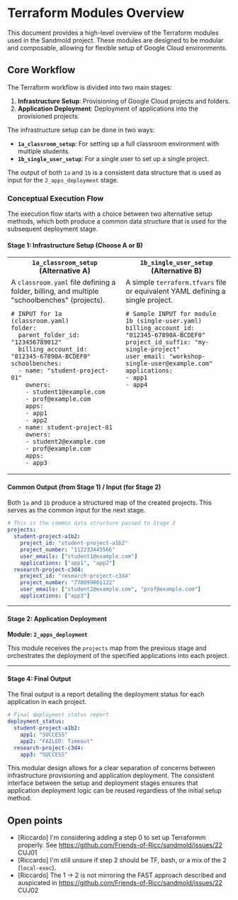 # Terraform Modules Overview

This document provides a high-level overview of the Terraform modules used in the Sandmold project. These modules are designed to be modular and composable, allowing for flexible setup of Google Cloud environments.

## Core Workflow

The Terraform workflow is divided into two main stages:

1.  **Infrastructure Setup**: Provisioning of Google Cloud projects and folders.
2.  **Application Deployment**: Deployment of applications into the provisioned projects.

The infrastructure setup can be done in two ways:

*   **`1a_classroom_setup`**: For setting up a full classroom environment with multiple students.
*   **`1b_single_user_setup`**: For a single user to set up a single project.

The output of both `1a` and `1b` is a consistent data structure that is used as input for the `2_apps_deployment` stage.

### Conceptual Execution Flow

The execution flow starts with a choice between two alternative setup methods, which both produce a common data structure that is used for the subsequent deployment stage.

#### **Stage 1: Infrastructure Setup (Choose A or B)**

<table>
  <tr>
    <th><code>1a_classroom_setup</code> (Alternative A)</th>
    <th><code>1b_single_user_setup</code> (Alternative B)</th>
  </tr>
  <tr>
    <td valign="top">A <code>classroom.yaml</code> file defining a folder, billing, and multiple "schoolbenches" (projects).
      <pre><code># INPUT for 1a (classroom.yaml)
folder:
  parent_folder_id: "123456789012"
  billing_account_id: "012345-67890A-BCDEF0"
schoolbenches:
  - name: "student-project-01"
    owners:
    - student1@example.com
    - prof@example.com
    apps:
    - app1
    - app2
  - name: student-project-01
    owners:
    - student2@example.com
    - prof@example.com
    apps:
    - app3
</code></pre>
    </td>
    <td valign="top">A simple <code>terraform.tfvars</code> file or equivalent YAML defining a single project.
      <pre><code># Sample INPUT for module 1b (single-user.yaml)
billing_account_id: "012345-67890A-BCDEF0"
project_id_suffix: "my-single-project"
user_email: "workshop-single-user@example.com"
applications:
- app1
- app4
</code></pre>
    </td>
  </tr>
</table>


#### **Common Output (from Stage 1) / Input (for Stage 2)**

Both `1a` and `1b` produce a structured map of the created projects. This serves as the common input for the next stage.

```yaml
# This is the common data structure passed to Stage 3
projects:
  student-project-a1b2:
    project_id: "student-project-a1b2"
    project_number: "112233445566"
    user_emails: ["student1@example.com"]
    applications: ["app1", "app2"]
  research-project-c3d4:
    project_id: "research-project-c3d4"
    project_number: "778899001122"
    user_emails: ["student2@example.com", "prof@example.com"]
    applications: ["app3"]
```
---

#### **Stage 2: Application Deployment**

**Module: `2_apps_deployment`**

This module receives the `projects` map from the previous stage and orchestrates the deployment of the specified applications into each project.

---

#### **Stage 4: Final Output**

The final output is a report detailing the deployment status for each application in each project.

```yaml
# Final deployment status report
deployment_status:
  student-project-a1b2:
    app1: "SUCCESS"
    app2: "FAILED: Timeout"
  research-project-c3d4:
    app3: "SUCCESS"
```

This modular design allows for a clear separation of concerns between infrastructure provisioning and application deployment. The consistent interface between the setup and deployment stages ensures that application deployment logic can be reused regardless of the initial setup method.

## Open points

* [Riccardo] I'm considering adding a step 0 to set up Terraformm properly. See https://github.com/Friends-of-Ricc/sandmold/issues/22 CUJ01
* [Riccardo] I'm still unsure if step 2 should be TF, bash, or a mix of the 2 (`local-exec`).
* [Riccardo] The 1 -> 2 is not mirroring the FAST approach described and auspicated in https://github.com/Friends-of-Ricc/sandmold/issues/22 CUJ02
